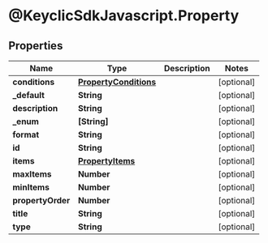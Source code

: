 # @KeyclicSdkJavascript.Property

## Properties
Name | Type | Description | Notes
------------ | ------------- | ------------- | -------------
**conditions** | [**PropertyConditions**](PropertyConditions.md) |  | [optional] 
**_default** | **String** |  | [optional] 
**description** | **String** |  | [optional] 
**_enum** | **[String]** |  | [optional] 
**format** | **String** |  | [optional] 
**id** | **String** |  | [optional] 
**items** | [**PropertyItems**](PropertyItems.md) |  | [optional] 
**maxItems** | **Number** |  | [optional] 
**minItems** | **Number** |  | [optional] 
**propertyOrder** | **Number** |  | [optional] 
**title** | **String** |  | [optional] 
**type** | **String** |  | [optional] 


